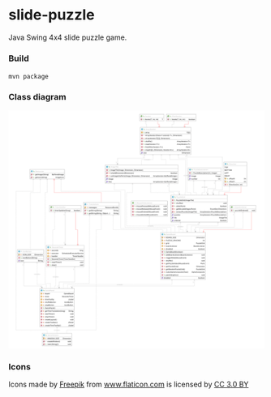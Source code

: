 # slide-puzzle
Java Swing 4x4 slide puzzle game.

### Build
`mvn package`

### Class diagram
![Class diagram](src/main/doc/mockup.png?raw=true "Mockup")

### Icons
Icons made by <a href="http://www.freepik.com" title="Freepik">Freepik</a> from <a href="https://www.flaticon.com/" title="Flaticon">www.flaticon.com</a> is licensed by <a href="http://creativecommons.org/licenses/by/3.0/" title="Creative Commons BY 3.0" target="_blank">CC 3.0 BY</a>